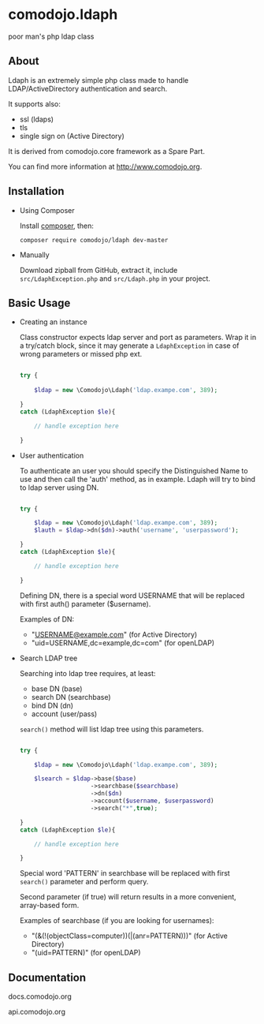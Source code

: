 comodojo.ldaph
==============

poor man's php ldap class

## About

Ldaph is an extremely simple php class made to handle LDAP/ActiveDirectory authentication and search.

It supports also:

* ssl (ldaps)
* tls
* single sign on (Active Directory)

It is derived from comodojo.core framework as a Spare Part.

You can find more information at http://www.comodojo.org.

## Installation

- Using Composer

	Install [composer](https://getcomposer.org/), then:

	`` composer require comodojo/ldaph dev-master ``

-	Manually

	Download zipball from GitHub, extract it, include `src/LdaphException.php` and `src/Ldaph.php` in your project.

## Basic Usage

-	Creating an instance

	Class constructor expects ldap server and port as parameters. Wrap it in a try/catch block, since it may generate a `LdaphException` in case of wrong parameters or missed php ext.

	```php

	try {
		
		$ldap = new \Comodojo\Ldaph('ldap.exampe.com', 389);

	}
	catch (LdaphException $le){

		// handle exception here

	}

	```

-	User authentication

	To authenticate an user you should specify the Distinguished Name to use and then call the 'auth' method, as in example. Ldaph will try to bind to ldap server using DN.

	```php

	try {

		$ldap = new \Comodojo\Ldaph('ldap.exampe.com', 389);
		$lauth = $ldap->dn($dn)->auth('username', 'userpassword');
	
	}
	catch (LdaphException $le){

		// handle exception here

	}

	```

	Defining DN, there is a special word USERNAME that will be replaced with first auth() parameter ($username).

	Examples of DN:

	* "USERNAME@example.com" (for Active Directory)
	* "uid=USERNAME,dc=example,dc=com" (for openLDAP)

-	Search LDAP tree

	Searching into ldap tree requires, at least:

	- base DN (base)
	- search DN (searchbase)
	- bind DN (dn)
	- account (user/pass)

	`search()` method will list ldap tree using this parameters.

	```php

	try {

		$ldap = new \Comodojo\Ldaph('ldap.exampe.com', 389);

		$lsearch = $ldap->base($base)
						->searchbase($searchbase)
						->dn($dn)
						->account($username, $userpassword)
						->search("*",true);

	}
	catch (LdaphException $le){

		// handle exception here

	}

	```

	Special word 'PATTERN' in searchbase will be replaced with first `search()` parameter and perform query.

	Second parameter (if true) will return results in a more convenient, array-based form.

	Examples of searchbase (if you are looking for usernames):

	* "(&(!(objectClass=computer))(|(anr=PATTERN)))" (for Active Directory)
	* "(uid=PATTERN)" (for openLDAP)

## Documentation

docs.comodojo.org

api.comodojo.org
